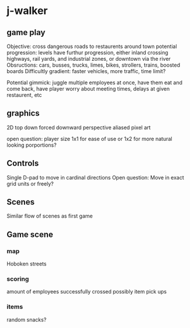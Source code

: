 # j-walker

## game play
Objective: cross dangerous roads to restaurents around town
potential progression: levels have furthur progression, either inland crossing highways, rail yards, and industrial zones, or downtown via the river
Obsructions:
cars, busses, trucks, limes, bikes, strollers, trains, boosted boards
Difficultly gradient: faster vehicles, more traffic, time limit?

Potential gimmick: juggle multiple employees at once, have them eat and come back, have player worry about meeting times, delays at given restaurent, etc

## graphics
2D
top down
forced downward perspective
aliased pixel art

open question: player size 1x1 for ease of use or 1x2 for more natural looking porportions?

## Controls
Single D-pad to move in cardinal directions
Open question: Move in exact grid units or freely?

## Scenes
Similar flow of scenes as first game

## Game scene
### map
Hoboken streets

### scoring
amount of employees successfully crossed
possibly item pick ups

### items
random snacks?
